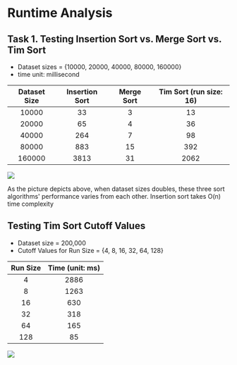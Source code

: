 # Runtime Analysis

## Task 1. Testing Insertion Sort vs. Merge Sort vs. Tim Sort

- Dataset sizes = {10000, 20000, 40000, 80000, 160000}
- time unit: millisecond

| Dataset Size | Insertion Sort | Merge Sort | Tim Sort (run size: 16) |
| :----------: | :------------: | :--------: | :---------------------: |
|    10000     |       33       |     3      |           13            |
|    20000     |       65       |     4      |           36            |
|    40000     |      264       |     7      |           98            |
|    80000     |      883       |     15     |           392           |
|    160000    |      3813      |     31     |          2062           |

![](task1.jpg)

As the picture depicts above, when dataset sizes doubles, these three sort algorithms' performance varies from each other. Insertion sort takes O(n) time complexity

## Testing Tim Sort Cutoff Values

- Dataset size = 200,000
- Cutoff Values for Run Size = {4, 8, 16, 32, 64, 128}

| Run Size | Time (unit: ms) |
| :------: | :-------------: |
|    4     |      2886       |
|    8     |      1263       |
|    16    |       630       |
|    32    |       318       |
|    64    |       165       |
|   128    |       85        |

![](task2.jpg)
